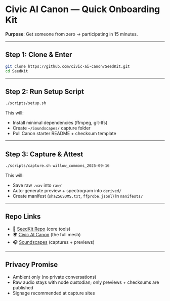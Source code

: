 # Civic AI Canon — Quick Onboarding Kit

**Purpose**: Get someone from zero → participating in 15 minutes.

---

## Step 1: Clone & Enter

```bash
git clone https://github.com/civic-ai-canon/SeedKit.git
cd SeedKit
```

---

## Step 2: Run Setup Script

```bash
./scripts/setup.sh
```

This will:

* Install minimal dependencies (ffmpeg, git-lfs)
* Create `~/Soundscapes/` capture folder
* Pull Canon starter README + checksum template

---

## Step 3: Capture & Attest

```bash
./scripts/capture.sh willow_commons_2025-09-16
```

This will:

* Save raw `.wav` into `raw/`
* Auto-generate preview + spectrogram into `derived/`
* Create manifest (`sha256SUMS.txt`, `ffprobe.jsonl`) in `manifests/`

---

## Repo Links

* 🌱 [SeedKit Repo](https://github.com/civic-ai-canon/SeedKit) (core tools)
* 🌍 [Civic AI Canon](https://github.com/civic-ai-canon) (the full mesh)
* 🎧 [Soundscapes](https://github.com/civic-ai-canon/Soundscapes) (captures + previews)

---

## Privacy Promise

* Ambient only (no private conversations)
* Raw audio stays with node custodian; only previews + checksums are published
* Signage recommended at capture sites
